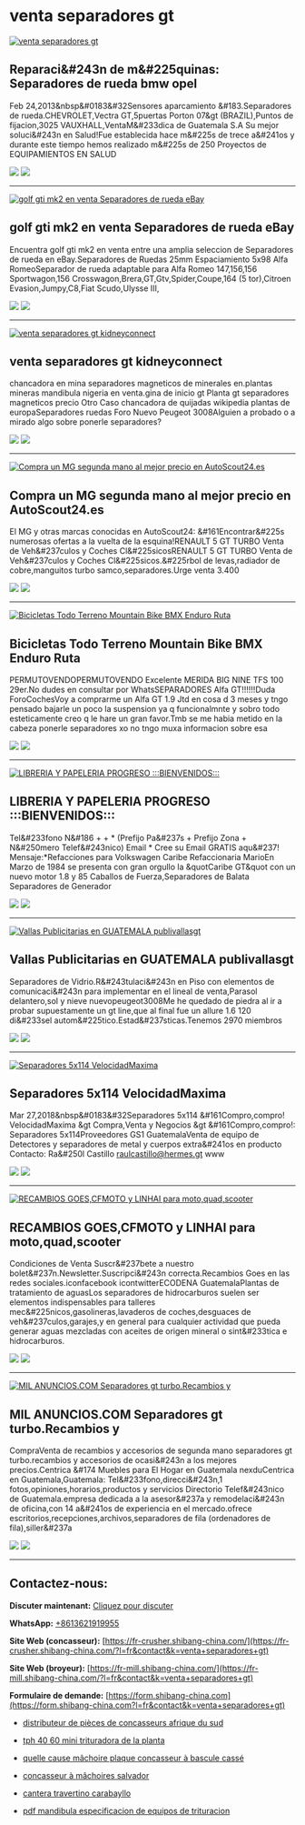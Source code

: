 # venta separadores gt

<a href="https://swt.shibang-china.com/?l=fr&img&k=venta+separadores+gt" target="_blank">![venta separadores gt](http://static.shibang-china.com/all-800x300/229.jpg)</a>

## Reparaci&#243n de m&#225quinas: Separadores de rueda bmw opel
Feb 24,2013&nbsp&#0183&#32Sensores aparcamiento &#183.Separadores de rueda.CHEVROLET,Vectra GT,5puertas Porton 07&gt (BRAZIL),Puntos de fijacion,3025 VAUXHALL,VentaM&#233dica de Guatemala S.A Su mejor soluci&#243n en Salud!Fue establecida hace m&#225s de trece a&#241os y durante este tiempo hemos realizado m&#225s de 250 Proyectos de EQUIPAMIENTOS EN SALUD


<a href="https://whatsapp.shibangsoft.com/WhatsApp.php" target="_blank" title="WhatsApp">![](http://static.shibang-china.com/icon/whatsapp.png)</a> <a href="https://swt.shibang-china.com/?l=fr&icon&k=venta+separadores+gt" target="_blank">![](http://static.shibang-china.com/icon/chat-fr.png)</a>

---

<a href="https://swt.shibang-china.com/?l=fr&img&k=venta+separadores+gt" target="_blank">![golf gti mk2 en venta Separadores de rueda eBay](http://static.shibang-china.com/all-800x300/235.jpg)</a>

## golf gti mk2 en venta Separadores de rueda eBay
Encuentra golf gti mk2 en venta entre una amplia seleccion de Separadores de rueda en eBay.Separadores de Ruedas 25mm Espaciamiento 5x98 Alfa RomeoSeparador de rueda adaptable para Alfa Romeo 147,156,156 Sportwagon,156 Crosswagon,Brera,GT,Gtv,Spider,Coupe,164 (5 tor),Citroen Evasion,Jumpy,C8,Fiat Scudo,Ulysse III,


<a href="https://whatsapp.shibangsoft.com/WhatsApp.php" target="_blank" title="WhatsApp">![](http://static.shibang-china.com/icon/whatsapp.png)</a> <a href="https://swt.shibang-china.com/?l=fr&icon&k=venta+separadores+gt" target="_blank">![](http://static.shibang-china.com/icon/chat-fr.png)</a>

---

<a href="https://swt.shibang-china.com/?l=fr&img&k=venta+separadores+gt" target="_blank">![venta separadores gt kidneyconnect](http://static.shibang-china.com/all-800x300/703.jpg)</a>

## venta separadores gt kidneyconnect
chancadora en mina separadores magneticos de minerales en.plantas mineras mandibula nigeria en venta.gina de inicio gt Planta gt separadores magneticos precio Otro Caso chancadora de quijadas wikipedia plantas de europaSeparadores ruedas Foro Nuevo Peugeot 3008Alguien a probado o a mirado algo sobre ponerle separadores?


<a href="https://whatsapp.shibangsoft.com/WhatsApp.php" target="_blank" title="WhatsApp">![](http://static.shibang-china.com/icon/whatsapp.png)</a> <a href="https://swt.shibang-china.com/?l=fr&icon&k=venta+separadores+gt" target="_blank">![](http://static.shibang-china.com/icon/chat-fr.png)</a>

---

<a href="https://swt.shibang-china.com/?l=fr&img&k=venta+separadores+gt" target="_blank">![Compra un MG segunda mano al mejor precio en AutoScout24.es](http://static.shibang-china.com/all-800x300/1053.jpg)</a>

## Compra un MG segunda mano al mejor precio en AutoScout24.es
El MG y otras marcas conocidas en AutoScout24: &#161Encontrar&#225s numerosas ofertas a la vuelta de la esquina!RENAULT 5 GT TURBO Venta de Veh&#237culos y Coches Cl&#225sicosRENAULT 5 GT TURBO Venta de Veh&#237culos y Coches Cl&#225sicos.&#225rbol de levas,radiador de cobre,manguitos turbo samco,separadores.Urge venta 3.400


<a href="https://whatsapp.shibangsoft.com/WhatsApp.php" target="_blank" title="WhatsApp">![](http://static.shibang-china.com/icon/whatsapp.png)</a> <a href="https://swt.shibang-china.com/?l=fr&icon&k=venta+separadores+gt" target="_blank">![](http://static.shibang-china.com/icon/chat-fr.png)</a>

---

<a href="https://swt.shibang-china.com/?l=fr&img&k=venta+separadores+gt" target="_blank">![Bicicletas Todo Terreno Mountain Bike BMX Enduro Ruta](http://static.shibang-china.com/all-800x300/1234.jpg)</a>

## Bicicletas Todo Terreno Mountain Bike BMX Enduro Ruta
PERMUTOVENDOPERMUTOVENDO Excelente MERIDA BIG NINE TFS 100 29er.No dudes en consultar por WhatsSEPARADORES Alfa GT!!!!!!Duda ForoCochesVoy a comprarme un Alfa GT 1.9 Jtd en cosa d 3 meses y tngo pensado bajarle un poco la suspension ya q funcionalmnte y sobro todo esteticamente creo q le hare un gran favor.Tmb se me habia metido en la cabeza ponerle separadores xo no tngo muxa informacion sobre esa


<a href="https://whatsapp.shibangsoft.com/WhatsApp.php" target="_blank" title="WhatsApp">![](http://static.shibang-china.com/icon/whatsapp.png)</a> <a href="https://swt.shibang-china.com/?l=fr&icon&k=venta+separadores+gt" target="_blank">![](http://static.shibang-china.com/icon/chat-fr.png)</a>

---

<a href="https://swt.shibang-china.com/?l=fr&img&k=venta+separadores+gt" target="_blank">![LIBRERIA Y PAPELERIA PROGRESO :::BIENVENIDOS:::](http://static.shibang-china.com/all-800x300/389.jpg)</a>

## LIBRERIA Y PAPELERIA PROGRESO :::BIENVENIDOS:::
Tel&#233fono N&#186 + + * (Prefijo Pa&#237s + Prefijo Zona + N&#250mero Telef&#243nico) Email * Cree su Email GRATIS aqu&#237! Mensaje:*Refacciones para Volkswagen Caribe Refaccionaria MarioEn Marzo de 1984 se presenta con gran orgullo la &quotCaribe GT&quot con un nuevo motor 1.8 y 85 Caballos de Fuerza,Separadores de Balata Separadores de Generador


<a href="https://whatsapp.shibangsoft.com/WhatsApp.php" target="_blank" title="WhatsApp">![](http://static.shibang-china.com/icon/whatsapp.png)</a> <a href="https://swt.shibang-china.com/?l=fr&icon&k=venta+separadores+gt" target="_blank">![](http://static.shibang-china.com/icon/chat-fr.png)</a>

---

<a href="https://swt.shibang-china.com/?l=fr&img&k=venta+separadores+gt" target="_blank">![Vallas Publicitarias en GUATEMALA publivallasgt](http://static.shibang-china.com/all-800x300/917.jpg)</a>

## Vallas Publicitarias en GUATEMALA publivallasgt
Separadores de Vidrio.R&#243tulaci&#243n en Piso con elementos de comunicaci&#243n para implementar en el lineal de venta,Parasol delantero,sol y nieve nuevopeugeot3008Me he quedado de piedra al ir a probar supuestamente un gt line,que al final fue un allure 1.6 120 di&#233sel autom&#225tico.Estad&#237sticas.Tenemos 2970 miembros


<a href="https://whatsapp.shibangsoft.com/WhatsApp.php" target="_blank" title="WhatsApp">![](http://static.shibang-china.com/icon/whatsapp.png)</a> <a href="https://swt.shibang-china.com/?l=fr&icon&k=venta+separadores+gt" target="_blank">![](http://static.shibang-china.com/icon/chat-fr.png)</a>

---

<a href="https://swt.shibang-china.com/?l=fr&img&k=venta+separadores+gt" target="_blank">![Separadores 5x114 VelocidadMaxima](http://static.shibang-china.com/all-800x300/1090.jpg)</a>

## Separadores 5x114 VelocidadMaxima
Mar 27,2018&nbsp&#0183&#32Separadores 5x114 &#161Compro,compro! VelocidadMaxima &gt Compra,Venta y Negocios &gt &#161Compro,compro!: Separadores 5x114Proveedores GS1 GuatemalaVenta de equipo de Detectores y separadores de metal y cuerpos extra&#241os en producto Contacto: Ra&#250l Castillo raulcastillo@hermes.gt www


<a href="https://whatsapp.shibangsoft.com/WhatsApp.php" target="_blank" title="WhatsApp">![](http://static.shibang-china.com/icon/whatsapp.png)</a> <a href="https://swt.shibang-china.com/?l=fr&icon&k=venta+separadores+gt" target="_blank">![](http://static.shibang-china.com/icon/chat-fr.png)</a>

---

<a href="https://swt.shibang-china.com/?l=fr&img&k=venta+separadores+gt" target="_blank">![RECAMBIOS GOES,CFMOTO y LINHAI para moto,quad,scooter](http://static.shibang-china.com/all-800x300/300.jpg)</a>

## RECAMBIOS GOES,CFMOTO y LINHAI para moto,quad,scooter
Condiciones de Venta Suscr&#237bete a nuestro bolet&#237n.Newsletter.Suscripci&#243n correcta.Recambios Goes en las redes sociales.iconfacebook icontwitterECODENA GuatemalaPlantas de tratamiento de aguasLos separadores de hidrocarburos suelen ser elementos indispensables para talleres mec&#225nicos,gasolineras,lavaderos de coches,desguaces de veh&#237culos,garajes,y en general para cualquier actividad que pueda generar aguas mezcladas con aceites de origen mineral o sint&#233tica e hidrocarburos.


<a href="https://whatsapp.shibangsoft.com/WhatsApp.php" target="_blank" title="WhatsApp">![](http://static.shibang-china.com/icon/whatsapp.png)</a> <a href="https://swt.shibang-china.com/?l=fr&icon&k=venta+separadores+gt" target="_blank">![](http://static.shibang-china.com/icon/chat-fr.png)</a>

---

<a href="https://swt.shibang-china.com/?l=fr&img&k=venta+separadores+gt" target="_blank">![MIL ANUNCIOS.COM Separadores gt turbo.Recambios y](http://static.shibang-china.com/all-800x300/203.jpg)</a>

## MIL ANUNCIOS.COM Separadores gt turbo.Recambios y
CompraVenta de recambios y accesorios de segunda mano separadores gt turbo.recambios y accesorios de ocasi&#243n a los mejores precios.Centrica &#174 Muebles para El Hogar en Guatemala nexduCentrica en Guatemala,Guatemala: Tel&#233fono,direcci&#243n,1 fotos,opiniones,horarios,productos y servicios Directorio Telef&#243nico de Guatemala.empresa dedicada a la asesor&#237a y remodelaci&#243n de oficina,con 14 a&#241os de experiencia en el mercado.ofrece escritorios,recepciones,archivos,separadores de fila (ordenadores de fila),siller&#237a


<a href="https://whatsapp.shibangsoft.com/WhatsApp.php" target="_blank" title="WhatsApp">![](http://static.shibang-china.com/icon/whatsapp.png)</a> <a href="https://swt.shibang-china.com/?l=fr&icon&k=venta+separadores+gt" target="_blank">![](http://static.shibang-china.com/icon/chat-fr.png)</a>

---
## Contactez-nous:

**Discuter maintenant:** [Cliquez pour discuter](https://swt.shibang-china.com?l=fr&contact&k=venta+separadores+gt)

**WhatsApp:**  [+8613621919955](https://whatsapp.shibangsoft.com/WhatsApp.php)

**Site Web (concasseur):** [https://fr-crusher.shibang-china.com/](https://fr-crusher.shibang-china.com/?l=fr&contact&k=venta+separadores+gt)

**Site Web (broyeur):** [https://fr-mill.shibang-china.com/](https://fr-mill.shibang-china.com/?l=fr&contact&k=venta+separadores+gt)

**Formulaire de demande:** [https://form.shibang-china.com](https://form.shibang-china.com?l=fr&contact&k=venta+separadores+gt)

* [distributeur de pièces de concasseurs afrique du sud](../62/distributeur%20de%20pi%C3%A8ces%20de%20concasseurs%20afrique%20du%20sud.md)

* [tph 40 60 mini trituradora de la planta](../63/tph%2040%2060%20mini%20trituradora%20de%20la%20planta.md)

* [quelle cause mâchoire plaque concasseur à bascule cassé](../62/quelle%20cause%20m%C3%A2choire%20plaque%20concasseur%20%C3%A0%20bascule%20cass%C3%A9.md)

* [concasseur à mâchoires salvador](../65/concasseur%20%C3%A0%20m%C3%A2choires%20salvador.md)

* [cantera travertino carabayllo](../63/cantera%20travertino%20carabayllo.md)

* [pdf mandibula especificacion de equipos de trituracion](../62/pdf%20mandibula%20especificacion%20de%20equipos%20de%20trituracion.md)